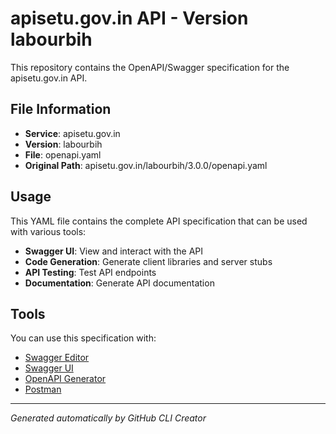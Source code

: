 # apisetu.gov.in API - Version labourbih

This repository contains the OpenAPI/Swagger specification for the apisetu.gov.in API.

## File Information

- **Service**: apisetu.gov.in
- **Version**: labourbih
- **File**: openapi.yaml
- **Original Path**: apisetu.gov.in/labourbih/3.0.0/openapi.yaml

## Usage

This YAML file contains the complete API specification that can be used with various tools:

- **Swagger UI**: View and interact with the API
- **Code Generation**: Generate client libraries and server stubs
- **API Testing**: Test API endpoints
- **Documentation**: Generate API documentation

## Tools

You can use this specification with:

- [Swagger Editor](https://editor.swagger.io/)
- [Swagger UI](https://swagger.io/tools/swagger-ui/)
- [OpenAPI Generator](https://openapi-generator.tech/)
- [Postman](https://www.postman.com/)

---

*Generated automatically by GitHub CLI Creator*
